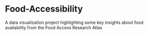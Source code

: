# Food-Accessibility
A data visualization project highlighting some key insights about food availability from the Food Access Research Atlas

